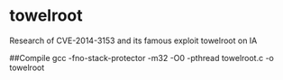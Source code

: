 towelroot
=========

Research of CVE-2014-3153 and its famous exploit towelroot on IA

##Compile
  gcc -fno-stack-protector -m32 -O0 -pthread towelroot.c -o towelroot
